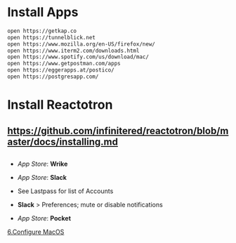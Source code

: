 # Install Apps

```bash
open https://getkap.co
open https://tunnelblick.net
open https://www.mozilla.org/en-US/firefox/new/
open https://www.iterm2.com/downloads.html
open https://www.spotify.com/us/download/mac/
open https://www.getpostman.com/apps
open https://eggerapps.at/postico/
open https://postgresapp.com/
```

# Install Reactotron
## https://github.com/infinitered/reactotron/blob/master/docs/installing.md
##

- _App Store_: **Wrike**

- _App Store_: **Slack**
- See Lastpass for list of Accounts
- **Slack** > Preferences; mute or disable notifications

- _App Store_: **Pocket**

[6.Configure MacOS](/README/6.configure-macOS.md)
